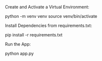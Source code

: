 Create and Activate a Virtual Environment:

python -m venv venv
source venv/bin/activate

Install Dependencies from requirements.txt:

pip install -r requirements.txt

Run the App:

python app.py
